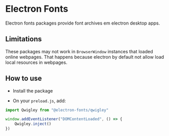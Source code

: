 # Electron Fonts

Electron fonts packages provide font archives em electron desktop apps.

## Limitations

These packages may not work in `BrowserWindow` instances that loaded online webpages. That happens because electron by default not allow load local resources in webpages.

## How to use

* Install the package

* On your `preload.js`, add:

```ts
import Qwigley from "@electron-fonts/qwigley"

window.addEventListener("DOMContentLoaded", () => {
    Qwigley.inject()
})
```